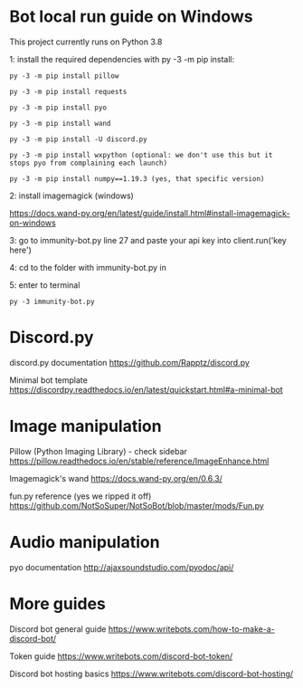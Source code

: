 # Bot local run guide on Windows

This project currently runs on Python 3.8

1: install the required dependencies with py -3 -m pip install:

    py -3 -m pip install pillow
  
    py -3 -m pip install requests

    py -3 -m pip install pyo
    
    py -3 -m pip install wand
  
    py -3 -m pip install -U discord.py

    py -3 -m pip install wxpython (optional: we don't use this but it stops pyo from complaining each launch)
    
    py -3 -m pip install numpy==1.19.3 (yes, that specific version)

2: install imagemagick (windows)
	
https://docs.wand-py.org/en/latest/guide/install.html#install-imagemagick-on-windows
 
3: go to immunity-bot.py line 27 and paste your api key into client.run('key here')
 
4: cd to the folder with immunity-bot.py in

5: enter to terminal

    py -3 immunity-bot.py

# Discord.py

discord.py documentation
https://github.com/Rapptz/discord.py

Minimal bot template
https://discordpy.readthedocs.io/en/latest/quickstart.html#a-minimal-bot

# Image manipulation

Pillow (Python Imaging Library) - check sidebar
https://pillow.readthedocs.io/en/stable/reference/ImageEnhance.html

Imagemagick's wand
https://docs.wand-py.org/en/0.6.3/

fun.py reference (yes we ripped it off)
https://github.com/NotSoSuper/NotSoBot/blob/master/mods/Fun.py

# Audio manipulation

pyo documentation
http://ajaxsoundstudio.com/pyodoc/api/

# More guides

Discord bot general guide
https://www.writebots.com/how-to-make-a-discord-bot/

Token guide
https://www.writebots.com/discord-bot-token/

Discord bot hosting basics
https://www.writebots.com/discord-bot-hosting/
